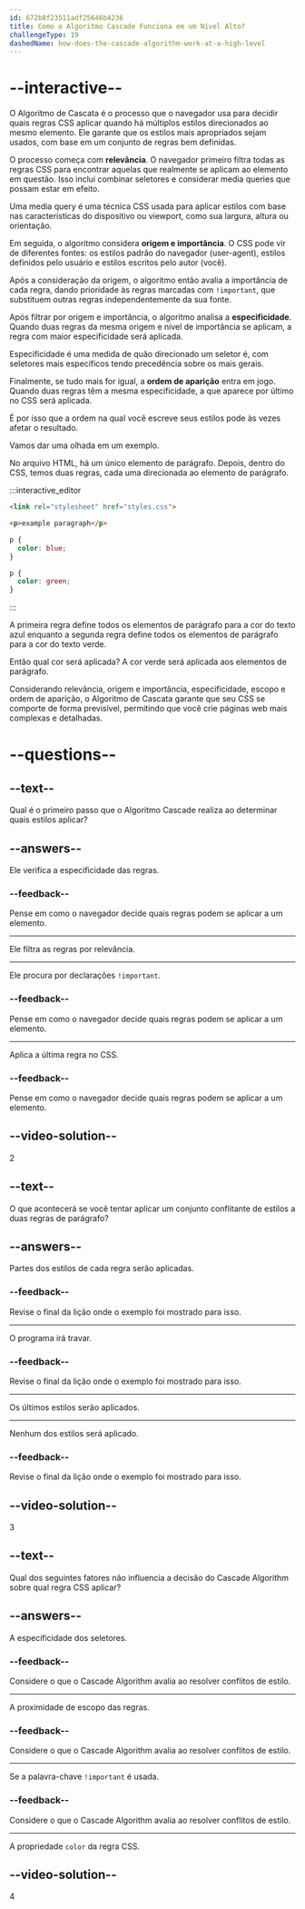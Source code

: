 ```yaml
---
id: 672b8f23511adf25646b4236
title: Como o Algoritmo Cascade Funciona em um Nível Alto?
challengeType: 19
dashedName: how-does-the-cascade-algorithm-work-at-a-high-level
---
```


# --interactive--

O Algoritmo de Cascata é o processo que o navegador usa para decidir quais regras CSS aplicar quando há múltiplos estilos direcionados ao mesmo elemento. Ele garante que os estilos mais apropriados sejam usados, com base em um conjunto de regras bem definidas.

O processo começa com **relevância**. O navegador primeiro filtra todas as regras CSS para encontrar aquelas que realmente se aplicam ao elemento em questão. Isso inclui combinar seletores e considerar media queries que possam estar em efeito.

Uma media query é uma técnica CSS usada para aplicar estilos com base nas características do dispositivo ou viewport, como sua largura, altura ou orientação.

Em seguida, o algoritmo considera **origem e importância**. O CSS pode vir de diferentes fontes: os estilos padrão do navegador (user-agent), estilos definidos pelo usuário e estilos escritos pelo autor (você).

Após a consideração da origem, o algoritmo então avalia a importância de cada regra, dando prioridade às regras marcadas com `!important`, que substituem outras regras independentemente da sua fonte.

Após filtrar por origem e importância, o algoritmo analisa a **especificidade**. Quando duas regras da mesma origem e nível de importância se aplicam, a regra com maior especificidade será aplicada.

Especificidade é uma medida de quão direcionado um seletor é, com seletores mais específicos tendo precedência sobre os mais gerais.

Finalmente, se tudo mais for igual, a **ordem de aparição** entra em jogo. Quando duas regras têm a mesma especificidade, a que aparece por último no CSS será aplicada.

É por isso que a ordem na qual você escreve seus estilos pode às vezes afetar o resultado.

Vamos dar uma olhada em um exemplo.

No arquivo HTML, há um único elemento de parágrafo. Depois, dentro do CSS, temos duas regras, cada uma direcionada ao elemento de parágrafo.

:::interactive_editor

```html
<link rel="stylesheet" href="styles.css">

<p>example paragraph</p>
```

```css
p {
  color: blue;
}

p {
  color: green; 
}
```

:::

A primeira regra define todos os elementos de parágrafo para a cor do texto azul enquanto a segunda regra define todos os elementos de parágrafo para a cor do texto verde.

Então qual cor será aplicada? A cor verde será aplicada aos elementos de parágrafo.

Considerando relevância, origem e importância, especificidade, escopo e ordem de aparição, o Algoritmo de Cascata garante que seu CSS se comporte de forma previsível, permitindo que você crie páginas web mais complexas e detalhadas.

# --questions--

## --text--

Qual é o primeiro passo que o Algoritmo Cascade realiza ao determinar quais estilos aplicar?

## --answers--

Ele verifica a especificidade das regras.

### --feedback--

Pense em como o navegador decide quais regras podem se aplicar a um elemento.

---

Ele filtra as regras por relevância.

---

Ele procura por declarações `!important`.

### --feedback--

Pense em como o navegador decide quais regras podem se aplicar a um elemento.

---

Aplica a última regra no CSS.

### --feedback--

Pense em como o navegador decide quais regras podem se aplicar a um elemento.

## --video-solution--

2

## --text--

O que acontecerá se você tentar aplicar um conjunto conflitante de estilos a duas regras de parágrafo?

## --answers--

Partes dos estilos de cada regra serão aplicadas.

### --feedback--

Revise o final da lição onde o exemplo foi mostrado para isso.

---

O programa irá travar.

### --feedback--

Revise o final da lição onde o exemplo foi mostrado para isso.

---

Os últimos estilos serão aplicados.

---

Nenhum dos estilos será aplicado.

### --feedback--

Revise o final da lição onde o exemplo foi mostrado para isso.

## --video-solution--

3

## --text--

Qual dos seguintes fatores não influencia a decisão do Cascade Algorithm sobre qual regra CSS aplicar?

## --answers--

A especificidade dos seletores.

### --feedback--

Considere o que o Cascade Algorithm avalia ao resolver conflitos de estilo.

---

A proximidade de escopo das regras.

### --feedback--

Considere o que o Cascade Algorithm avalia ao resolver conflitos de estilo.

---

Se a palavra-chave `!important` é usada.

### --feedback--

Considere o que o Cascade Algorithm avalia ao resolver conflitos de estilo.

---

A propriedade `color` da regra CSS.

## --video-solution--

4

